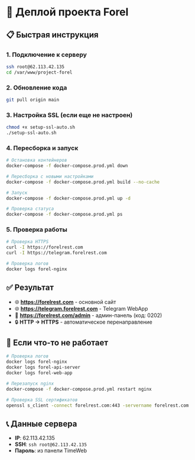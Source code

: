 # 🚀 Деплой проекта Forel

## 📋 Быстрая инструкция

### 1. Подключение к серверу
```bash
ssh root@62.113.42.135
cd /var/www/project-forel
```

### 2. Обновление кода
```bash
git pull origin main
```

### 3. Настройка SSL (если еще не настроен)
```bash
chmod +x setup-ssl-auto.sh
./setup-ssl-auto.sh
```

### 4. Пересборка и запуск
```bash
# Остановка контейнеров
docker-compose -f docker-compose.prod.yml down

# Пересборка с новыми настройками
docker-compose -f docker-compose.prod.yml build --no-cache

# Запуск
docker-compose -f docker-compose.prod.yml up -d

# Проверка статуса
docker-compose -f docker-compose.prod.yml ps
```

### 5. Проверка работы
```bash
# Проверка HTTPS
curl -I https://forelrest.com
curl -I https://telegram.forelrest.com

# Проверка логов
docker logs forel-nginx
```

## ✅ Результат
- 🌐 **https://forelrest.com** - основной сайт
- 🌐 **https://telegram.forelrest.com** - Telegram WebApp  
- 🔐 **https://forelrest.com/admin** - админ-панель (код: 0202)
- 🔒 **HTTP → HTTPS** - автоматическое перенаправление

## 🔧 Если что-то не работает
```bash
# Проверка логов
docker logs forel-nginx
docker logs forel-api-server
docker logs forel-web-app

# Перезапуск nginx
docker-compose -f docker-compose.prod.yml restart nginx

# Проверка SSL сертификатов
openssl s_client -connect forelrest.com:443 -servername forelrest.com
```

## 📞 Данные сервера
- **IP**: 62.113.42.135
- **SSH**: `ssh root@62.113.42.135`
- **Пароль**: из панели TimeWeb
